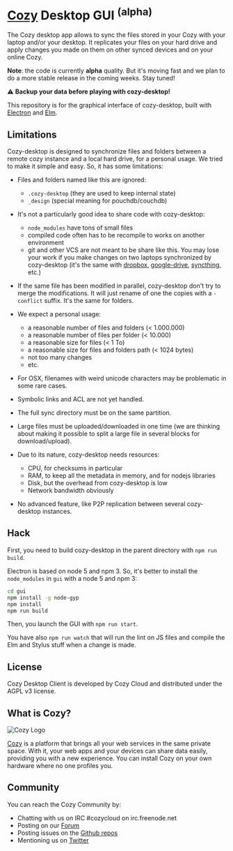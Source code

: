 [Cozy][0] Desktop GUI <sup>(alpha)</sup>
========================================

The Cozy desktop app allows to sync the files stored in your Cozy with your
laptop and/or your desktop. It replicates your files on your hard drive and
apply changes you made on them on other synced devices and on your online Cozy.

**Note**: the code is currently **alpha** quality. But it's moving fast and we
plan to do a more stable release in the coming weeks. Stay tuned!

:warning: **Backup your data before playing with cozy-desktop!**

This repository is for the graphical interface of cozy-desktop, built with
[Electron][8] and [Elm][9].


## Limitations

Cozy-desktop is designed to synchronize files and folders between a remote
cozy instance and a local hard drive, for a personal usage. We tried to make
it simple and easy. So, it has some limitations:

- Files and folders named like this are ignored:
  - `.cozy-desktop` (they are used to keep internal state)
  - `_design` (special meaning for pouchdb/couchdb)

- It's not a particularly good idea to share code with cozy-desktop:
  - `node_modules` have tons of small files
  - compiled code often has to be recompile to works on another environment
  - git and other VCS are not meant to be share like this. You may lose your
    work if you make changes on two laptops synchronized by cozy-desktop (it's
    the same with [dropbox][1], [google-drive][2], [syncthing][3], etc.)

- If the same file has been modified in parallel, cozy-desktop don't try to
  merge the modifications. It will just rename of one the copies with a
  `-conflict` suffix. It's the same for folders.

- We expect a personal usage:
  - a reasonable number of files and folders (< 1.000.000)
  - a reasonable number of files per folder (< 10.000)
  - a reasonable size for files (< 1 To)
  - a reasonable size for files and folders path (< 1024 bytes)
  - not too many changes
  - etc.

- For OSX, filenames with weird unicode characters may be problematic in some
  rare cases.

- Symbolic links and ACL are not yet handled.

- The full sync directory must be on the same partition.

- Large files must be uploaded/downloaded in one time (we are thinking about
  making it possible to split a large file in several blocks for
  download/upload).

- Due to its nature, cozy-desktop needs resources:
  - CPU, for checksums in particular
  - RAM, to keep all the metadata in memory, and for nodejs libraries
  - Disk, but the overhead from cozy-desktop is low
  - Network bandwidth obviously

- No advanced feature, like P2P replication between several cozy-desktop
  instances.


## Hack

First, you need to build cozy-desktop in the parent directory with `npm run
build`.

Electron is based on node 5 and npm 3. So, it's better to install the
`node_modules` in `gui` with a node 5 and npm 3:

```sh
cd gui
npm install -g node-gyp
npm install
npm run build
```

Then, you launch the GUI with `npm run start`.

You have also `npm run watch` that will run the lint on JS files and compile
the Elm and Stylus stuff when a change is made.


## License

Cozy Desktop Client is developed by Cozy Cloud and distributed under the AGPL
v3 license.


## What is Cozy?

![Cozy Logo][4]

[Cozy][0] is a platform that brings all your web services in the same private
space.  With it, your web apps and your devices can share data easily,
providing you with a new experience. You can install Cozy on your own hardware
where no one profiles you.


## Community

You can reach the Cozy Community by:

* Chatting with us on IRC #cozycloud on irc.freenode.net
* Posting on our [Forum][5]
* Posting issues on the [Github repos][6]
* Mentioning us on [Twitter][7]

[0]: https://cozy.io
[1]: https://github.com/anishathalye/git-remote-dropbox#faq
[2]: https://stackoverflow.com/questions/31984751/google-drive-can-corrupt-repositories-in-github-desktop
[3]: https://forum.syncthing.net/t/is-putting-a-git-workspace-in-a-synced-folder-really-a-good-idea/1774
[4]: https://raw.github.com/cozy/cozy-setup/gh-pages/assets/images/happycloud.png
[5]: https://forum.cozy.io
[6]: https://github.com/cozy/
[7]: https://twitter.com/mycozycloud
[8]: http://electron.atom.io/
[9]: http://elm-lang.org/
